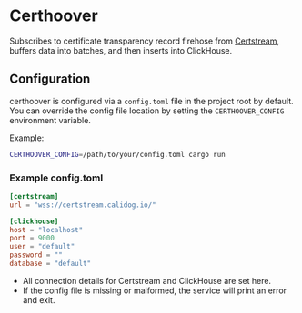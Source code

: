 Certhoover
==========

Subscribes to certificate transparency record firehose from [Certstream](https://certstream.calidog.io/), buffers data
into batches, and then inserts into ClickHouse.

## Configuration

certhoover is configured via a `config.toml` file in the project root by default. You can override the config file location by setting the `CERTHOOVER_CONFIG` environment variable.

Example:

```sh
CERTHOOVER_CONFIG=/path/to/your/config.toml cargo run
```

### Example config.toml

```toml
[certstream]
url = "wss://certstream.calidog.io/"

[clickhouse]
host = "localhost"
port = 9000
user = "default"
password = ""
database = "default"
```

- All connection details for Certstream and ClickHouse are set here.
- If the config file is missing or malformed, the service will print an error and exit.
